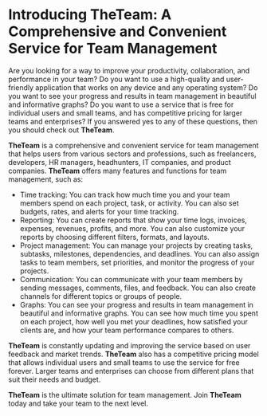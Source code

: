 # Introducing **TheTeam**: A Comprehensive and Convenient Service for Team Management
Are you looking for a way to improve your productivity, collaboration, and performance in your team? Do you want to use a high-quality and user-friendly application that works on any device and any operating system? Do you want to see your progress and results in team management in beautiful and informative graphs? Do you want to use a service that is free for individual users and small teams, and has competitive pricing for larger teams and enterprises? If you answered yes to any of these questions, then you should check out **TheTeam**.

**TheTeam** is a comprehensive and convenient service for team management that helps users from various sectors and professions, such as freelancers, developers, HR managers, headhunters, IT companies, and product companies. **TheTeam** offers many features and functions for team management, such as:

- Time tracking: You can track how much time you and your team members spend on each project, task, or activity. You can also set budgets, rates, and alerts for your time tracking.
- Reporting: You can create reports that show your time logs, invoices, expenses, revenues, profits, and more. You can also customize your reports by choosing different filters, formats, and layouts.
- Project management: You can manage your projects by creating tasks, subtasks, milestones, dependencies, and deadlines. You can also assign tasks to team members, set priorities, and monitor the progress of your projects.
- Communication: You can communicate with your team members by sending messages, comments, files, and feedback. You can also create channels for different topics or groups of people.
- Graphs: You can see your progress and results in team management in beautiful and informative graphs. You can see how much time you spent on each project, how well you met your deadlines, how satisfied your clients are, and how your team performance compares to others.

**TheTeam** is constantly updating and improving the service based on user feedback and market trends. **TheTeam** also has a competitive pricing model that allows individual users and small teams to use the service for free forever. Larger teams and enterprises can choose from different plans that suit their needs and budget.

**TheTeam** is the ultimate solution for team management. Join **TheTeam** today and take your team to the next level.
